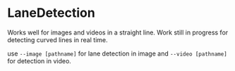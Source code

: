 # LaneDetection
Works well for images and videos in a straight line. Work still in progress for detecting curved lines in real time.

use `--image [pathname]` for lane detection in image and `--video [pathname]` for  detection in video.
